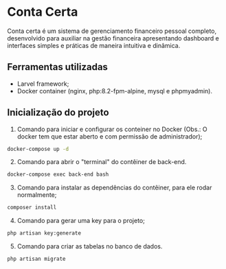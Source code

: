 # Conta Certa
Conta certa é um sistema de gerenciamento financeiro pessoal completo, desenvolvido para auxiliar na gestão financeira apresentando dashboard e interfaces simples e práticas de maneira intuitiva e dinâmica.

## Ferramentas utilizadas
- Larvel framework;
- Docker container (nginx, php:8.2-fpm-alpine, mysql e phpmyadmin).

## Inicialização do projeto

1. Comando para iniciar e configurar os conteiner no Docker (Obs.: O docker tem que estar aberto e com permissão de administrador);
```bash
docker-compose up -d
```

2. Comando para abrir o "terminal" do contêiner de back-end.
```bash
docker-compose exec back-end bash
```

3. Comando para instalar as dependências do contêiner, para ele rodar normalmente;
```bash
composer install
```

4. Comando para gerar uma key para o projeto;
```bash
php artisan key:generate
```

5. Comando para criar as tabelas no banco de dados.
```bash
php artisan migrate
```
